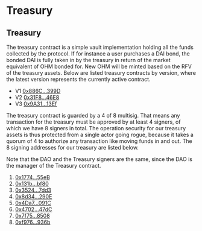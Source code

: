 # Treasury

## Treasury

The treasury contract is a simple vault implementation holding all the funds
collected by the protocol. If for instance a user purchases a DAI bond, the
bonded DAI is fully taken in by the treasury in return of the market equivalent
of OHM bonded for. New OHM will be minted based on the RFV of the treasury
assets. Below are listed treasury contracts by version, where the latest version
represents the currently active contract.

* V1 [0x886C...399D](https://etherscan.io/address/0x886CE997aa9ee4F8c2282E182aB72A705762399D)
* V2 [0x31F8...46E8](https://etherscan.io/address/0x31F8Cc382c9898b273eff4e0b7626a6987C846E8)
* V3 [0x9A31...13Ef](https://etherscan.io/address/0x9A315BdF513367C0377FB36545857d12e85813Ef)

The treasury contract is guarded by a 4 of 8 multisig. That means any
transaction for the treasury must be approved by at least 4 signers, of which we
have 8 signers in total. The operation security for our treasury assets is thus
protected from a single actor going rogue, because it takes a quorum of 4 to
authorize any transaction like moving funds in and out. The 8 signing addresses
for our treasury are listed below.

Note that the DAO and the Treasury signers are the same, since the DAO is the
manager of the Treasury contract.

1. [0x1774...55eB](https://etherscan.io/address/0x1774B6106d7E969d467396a5e90089FeaD6E55eB)
2. [0x131b...bf80](https://etherscan.io/address/0x131bd1A2827ccEb2945B2e3B91Ee1Bf736cCbf80)
3. [0x3524...7dd3](https://etherscan.io/address/0x3524c03D39A13D51485419A17586286A6b617dd3)
4. [0x8d34...290E](https://etherscan.io/address/0x8d34EA6fb1Ed6B60F94ac6CD01dD1181ef12290E)
5. [0x4Da7...091C](https://etherscan.io/address/0x4Da7EB21fd6c918b57f61B15109133C069FA091C)
6. [0x4702...47dC](https://etherscan.io/address/0x4702D39c499236A43654c54783c3f24830E247dC)
7. [0x7f75...8508](https://etherscan.io/address/0x7f7500fe67f6992549376Ed9c89360a236468508)
8. [0xf976...936b](https://etherscan.io/address/0xf97664376416E9379f2354DB444BFE3f00B6936b)
